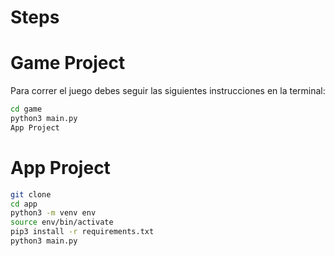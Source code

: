 # Steps

# Game Project

Para correr el juego debes seguir las siguientes instrucciones en la terminal:

```sh
cd game
python3 main.py
App Project
```

# App Project

```sh
git clone
cd app
python3 -m venv env
source env/bin/activate
pip3 install -r requirements.txt
python3 main.py
```
